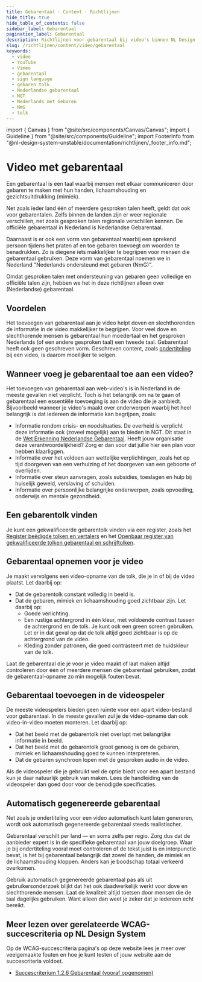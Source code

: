 ```yaml
---
title: Gebarentaal · Content · Richtlijnen
hide_title: true
hide_table_of_contents: false
sidebar_label: Gebarentaal
pagination_label: Gebarentaal
description: Richtlijnen voor gebarentaal bij video's binnen NL Design System
slug: /richtlijnen/content/video/gebarentaal
keywords:
  - video
  - YouTube
  - Vimeo
  - gebarentaal
  - sign language
  - gebaren tolk
  - Nederlandse gebarentaal
  - NGT
  - Nederlands met Gebaren
  - NmG
  - tolk
---
```


<!-- @license CC0-1.0 -->

import { Canvas } from "@site/src/components/Canvas/Canvas";
import { Guideline } from "@site/src/components/Guideline";
import FooterInfo from "@nl-design-system-unstable/documentation/richtlijnen/\_footer_info.md";

# Video met gebarentaal

Een gebarentaal is een taal waarbij mensen met elkaar communiceren door gebaren te maken met hun handen, lichaamshouding en gezichtsuitdrukking (mimiek).

Net zoals ieder land één of meerdere gesproken talen heeft, geldt dat ook voor gebarentalen. Zelfs binnen de landen zijn er weer regionale verschillen, net zoals gesproken talen regionale verschillen kennen. De officiële gebarentaal in Nederland is Nederlandse Gebarentaal.

Daarnaast is er ook een vorm van gebarentaal waarbij een sprekend persoon tijdens het praten af en toe gebaren toevoegt om woorden te benadrukken. Zo is diegene iets makkelijker te begrijpen voor mensen die gebarentaal gebruiken. Deze vorm van gebarentaal noemen we in Nederland "Nederlands ondersteund met gebaren (NmG)".

Omdat gesproken talen met ondersteuning van gebaren geen volledige en officiële talen zijn, hebben we het in deze richtlijnen alleen over (Nederlandse) gebarentaal.

## Voordelen

Het toevoegen van gebarentaal aan je video helpt doven en slechthorenden de informatie in de video makkelijker te begrijpen. Voor veel dove en slechthorende mensen is gebarentaal hun moedertaal en het gesproken Nederlands (of een andere gesproken taal) een tweede taal. Gebarentaal heeft ook geen geschreven vorm. Geschreven content, zoals [ondertiteling](/wcag/1.2.6) bij een video, is daarom moeilijker te volgen.

## Wanneer voeg je gebarentaal toe aan een video?

Het toevoegen van gebarentaal aan web-video's is in Nederland in de meeste gevallen niet verplicht. Toch is het belangrijk om na te gaan of gebarentaal een essentiële toevoeging is aan de video die je aanbiedt. Bijvoorbeeld wanneer je video's maakt over onderwerpen waarbij het heel belangrijk is dat iedereen de informatie kan begrijpen, zoals:

- Informatie rondom crisis- en noodsituaties. De overheid is verplicht deze informatie ook (zoveel mogelijk) aan te bieden in NGT. Dit staat in de [Wet Erkenning Nederlandse Gebarentaal](https://www.rijksoverheid.nl/onderwerpen/erkende-talen/de-nederlandse-gebarentaal-ngt). Heeft jouw organisatie deze verantwoordelijkheid? Zorg er dan voor dat jullie hier een plan voor hebben klaarliggen.
- Informatie over het voldoen aan wettelijke verplichtingen, zoals het op tijd doorgeven van een verhuizing of het doorgeven van een geboorte of overlijden.
- Informatie over steun aanvragen, zoals subsidies, toeslagen en hulp bij huiselijk geweld, verslaving of schulden.
- Informatie over persoonlijke belangrijke onderwerpen, zoals opvoeding, onderwijs en mentale gezondheid.

## Een gebarentolk vinden

Je kunt een gekwalificeerde gebarentolk vinden via een register, zoals het [Register beëdigde tolken en vertalers](https://zoekeentolkvertaler.bureauwbtv.nl/) en het [Openbaar register van gekwalificeerde tolken gebarentaal en schrijftolken](https://www.stichtingrtgs.nl/Tolken?page2746=1&size2746=50).

## Gebarentaal opnemen voor je video

Je maakt vervolgens een video-opname van de tolk, die je in of bij de video plaatst. Let daarbij op:

- Dat de gebarentolk constant volledig in beeld is.
- Dat de gebaren, mimiek en lichaamshouding goed zichtbaar zijn. Let daarbij op:
  - Goede verlichting.
  - Een rustige achtergrond in één kleur, met voldoende contrast tussen de achtergrond en de tolk.
    Je kunt ook een green screen gebruiken. Let er in dat geval op dat de tolk altijd goed zichtbaar is op de achtergrond van de video.
  - Kleding zonder patronen, die goed contrasteert met de huidskleur van de tolk.

Laat de gebarentaal die je voor je video maakt of laat maken altijd controleren door één of meerdere mensen die gebarentaal gebruiken, zodat de gebarentaal-opname zo min mogelijk fouten bevat.

## Gebarentaal toevoegen in de videospeler

De meeste videospelers bieden geen ruimte voor een apart video-bestand voor gebarentaal. In de meeste gevallen zul je de video-opname dan ook video-in-video moeten monteren. Let daarbij op:

- Dat het beeld met de gebarentolk niet overlapt met belangrijke informatie in beeld.
- Dat het beeld met de gebarentolk groot genoeg is om de gebaren, mimiek en lichaamshouding goed te kunnen interpreteren.
- Dat de gebaren synchroon lopen met de gesproken audio in de video.

Als de videospeler die je gebruikt wel de optie biedt voor een apart bestand kun je daar natuurlijk gebruik van maken. Lees de handleiding van de videospeler dan goed door voor de benodigde specificaties.

## Automatisch gegenereerde gebarentaal

Net zoals je ondertiteling voor een video automatisch kunt laten genereren, wordt ook automatisch gegenereerde gebarentaal steeds realistischer.

Gebarentaal verschilt per land — en soms zelfs per regio. Zorg dus dat de aanbieder expert is in de specifieke gebarentaal van jouw doelgroep. Waar je bij ondertiteling vooral moet controleren of de tekst juist is en interpunctie bevat, is het bij gebarentaal belangrijk dat zowel de handen, de mimiek en de lichaamshouding kloppen. Anders kan je boodschap totaal verkeerd overkomen.

Gebruik automatisch gegenereerde gebarentaal pas als uit gebruikersonderzoek blijkt dat het ook daadwerkelijk werkt voor dove en slechthorende mensen. Laat de kwaliteit altijd toetsen door mensen die de taal dagelijks gebruiken. Want alleen dan weet je zeker dat je iedereen echt bereikt.

## Meer lezen over gerelateerde WCAG-succescriteria op NL Design System

Op de WCAG-succescriteria pagina's op deze website lees je meer over veelgemaakte fouten en hoe je kunt testen of jouw website aan de succescriteria voldoet.

- [Succescriterium 1.2.6 Gebarentaal (vooraf opgenomen)](/wcag/1.2.6)

<FooterInfo />
